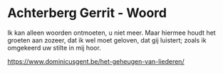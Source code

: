 # Achterberg Gerrit - Woord
Ik kan alleen woorden ontmoeten, u niet meer.
Maar hiermee houdt het groeten aan zozeer,
dat ik wel moet geloven, dat gij luistert;
zoals ik omgekeerd uw stilte in mij hoor.    

https://www.dominicusgent.be/het-geheugen-van-liederen/


